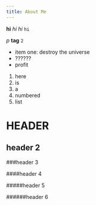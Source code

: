 ```yaml
---
title: About Me
---
```


**hi** *hi* _hi_ `hi` 

*p* **tag** `2`

* item one: destroy the universe
* ??????
* profit 

1. here 
1. is 
1. a
1. numbered
1. list

HEADER
======

header 2
--------

###header 3

####header 4

#####header 5

######header 6
